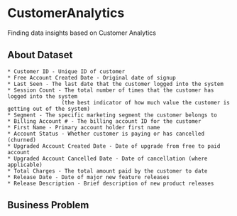 # CustomerAnalytics
Finding data insights based on Customer Analytics

## About Dataset

	* Customer ID - Unique ID of customer
	* Free Account Created Date - Original date of signup
	* Last Seen - The last date that the customer logged into the system
	* Session Count - The total number of times that the customer has logged into the system
					 (the best indicator of how much value the customer is getting out of the system)
	* Segment - The specific marketing segment the customer belongs to
	* Billing Account # - The billing account ID for the customer
	* First Name - Primary account holder first name
	* Account Status - Whether customer is paying or has cancelled (churned)
	* Upgraded Account Created Date - Date of upgrade from free to paid account
	* Upgraded Account Cancelled Date - Date of cancellation (where applicable)
	* Total Charges - The total amount paid by the customer to date
	* Release Date - Date of major new feature releases
	* Release Description - Brief description of new product releases

## Business Problem

 